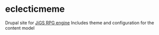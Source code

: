 # eclecticmeme
Drupal site for [JiGS RPG engine](https://github.com/Techbot/JiGS-RPG-engine)
Includes theme and configuration for the content model
